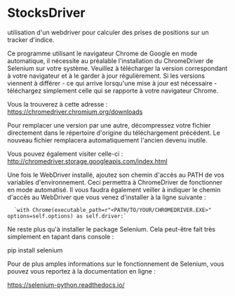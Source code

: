 # StocksDriver
utilisation d'un webdriver pour calculer des prises de positions sur un tracker d'indice.

Ce programme utilisant le navigateur Chrome de Google en mode automatique, il nécessite au préalable l'installation du ChromeDriver de Selenium sur votre système. Veuillez à télécharger la version correspondant à votre navigateur et à le garder à jour régulièrement.
Si les versions viennent à différer - ce qui arrive lorsqu'une mise à jour est nécessaire - téléchargez simplement celle qui se rapporte à votre navigateur Chrome.

Vous la trouverez à cette adresse :
  https://chromedriver.chromium.org/downloads
  
Pour remplacer une version par une autre, décompressez votre fichier directement dans le répertoire d'origine du téléchargement précédent. Le nouveau fichier remplacera automatiquement l'ancien devenu inutile.

Vous pouvez également visiter celle-ci :
  http://chromedriver.storage.googleapis.com/index.html
  
  
Une fois le WebDriver installé, ajoutez son chemin d'accès au PATH de vos variables d'environnement. Ceci permettra à ChromeDriver de fonctionner en mode automatisé.
Il vous faudra également veiller à indiquer le chemin d'accès au WebDriver que vous venez d'installer à la ligne suivante :

      `with Chrome(executable_path=r"<PATH/TO/YOUR/CHROMEDRIVER.EXE>" options=self.options) as self.driver:`
      
Ne reste plus qu'à installer le package Selenium. Cela peut-être fait très simplement en tapant dans console :

  pip install selenium

Pour de plus amples informations sur le fonctionnement de Selenium, vous pouvez vous reportez à la documentation en ligne :

  https://selenium-python.readthedocs.io/
  
